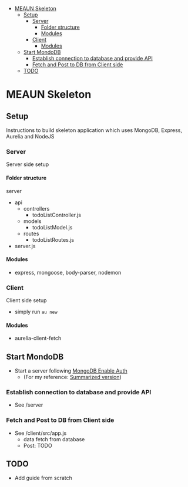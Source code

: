 - [MEAUN Skeleton](#meaun-skeleton)
  - [Setup](#setup)
    - [Server](#server)
      - [Folder structure](#folder-structure)
      - [Modules](#modules)
    - [Client](#client)
      - [Modules](#modules)
  - [Start MondoDB](#start-mondodb)
    - [Establish connection to database and provide API](#establish-connection-to-database-and-provide-api)
    - [Fetch and Post to DB from Client side](#fetch-and-post-to-db-from-client-side)
  - [TODO](#todo)

# MEAUN Skeleton

## Setup
Instructions to build skeleton application which uses MongoDB, Express, Aurelia and NodeJS

### Server
Server side setup

#### Folder structure
server
- api
  - controllers
    - todoListController.js
  - models
    - todoListModel.js
  - routes
    - todoListRoutes.js
- server.js

#### Modules
- express, mongoose, body-parser, nodemon

### Client
Client side setup

- simply run `au new`

#### Modules
- aurelia-client-fetch

## Start MondoDB
- Start a server following [MongoDB Enable Auth](https://docs.mongodb.com/manual/tutorial/enable-authentication/
)
  - (For my reference: [Summarized version](/Users/hdn/Desktop/Coding/Notes/Javascript/MongoDB/Enable_Auth.md))

### Establish connection to database and provide API
- See /server

### Fetch and Post to DB from Client side
- See /client/src/app.js
  - data fetch from database
  - Post: TODO

## TODO
- Add guide from scratch
